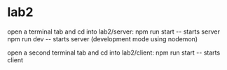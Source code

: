 # lab2

open a terminal tab and cd into lab2/server:
npm run start -- starts server 
npm run dev -- starts server (development mode using nodemon)

open a second terminal tab and cd into lab2/client:
npm run start -- starts client 


